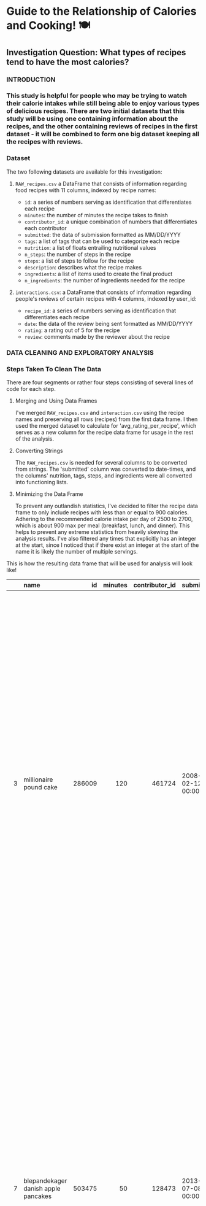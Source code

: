 # Guide to the Relationship of Calories and Cooking! 🍽️

## Investigation Question: What types of recipes tend to have the most calories?

### INTRODUCTION
### This study is helpful for people who may be trying to watch their calorie intakes while still being able to enjoy various types of delicious recipes. There are two initial datasets that this study will be using one containing information about the recipes, and the other containing reviews of recipes in the first dataset - it will be combined to form one big dataset keeping all the recipes with reviews.


### Dataset
The two following datasets are available for this investigation: 

1. `RAW_recipes.csv` a DataFrame that consists of information regarding food recipes with 11 columns, indexed by recipe names:

   - `id`: a series of numbers serving as identification that differentiates each recipe
   - `minutes`: the number of minutes the recipe takes to finish 
   - `contributor_id`: a unique combination of numbers that differentiates each contributor
   - `submitted`: the data of submission formatted as MM/DD/YYYY
   - `tags`: a list of tags that can be used to categorize each recipe
   - `nutrition`: a list of floats entrailing nutritional values
   - `n_steps`: the number of steps in the recipe
   - `steps`: a list of steps to follow for the recipe
   - `description`: describes what the recipe makes 
   - `ingredients`: a list of items used to create the final product
   - `n_ingredients`: the number of ingredients needed for the recipe

2. `interactions.csv`: a DataFrame that consists of information regarding people's reviews of certain recipes with 4 columns, indexed by user_id:

   - `recipe_id`: a series of numbers serving as identification that differentiates each recipe
   - `date`: the data of the review being sent formatted as MM/DD/YYYY
   - `rating`: a rating out of 5 for the recipe
   - `review`: comments made by the reviewer about the recipe

### DATA CLEANING AND EXPLORATORY ANALYSIS
### Steps Taken To Clean The Data 
There are four segments or rather four steps consisting of several lines of code for each step.
1. Merging and Using Data Frames 
   
   I've merged `RAW_recipes.csv` and `interaction.csv` using the recipe names and preserving all rows (recipes) from the first data frame. I then used the merged dataset to calculate for 'avg_rating_per_recipe', which serves as a new column for the recipe data frame for usage in the rest of the analysis.

2. Converting Strings

   The `RAW_recipes.csv` is needed for several columns to be converted from strings. The 'submitted' column was converted to date-times, and the columns' nutrition, tags, steps, and ingredients were all converted into functioning lists.

3. Minimizing the Data Frame

   To prevent any outlandish statistics, I've decided to filter the recipe data frame to only include recipes with less than or equal to 900 calories. Adhering to the recommended calorie intake per day of 2500 to 2700, which is about 900 max per meal (breakfast, lunch, and dinner). This helps to prevent any extreme statistics from heavily skewing the analysis results. I've also filtered any times that explicitly has an integer at the start, since I noticed that if there exist an integer at the start of the name it is likely the number of multiple servings.



This is how the resulting data frame that will be used for analysis will look like!

|    | name                                    |     id |   minutes |   contributor_id | submitted           | tags                                                                                                                                                                                                                                                                                                                                              |   calories |   n_steps | steps                                                                                                                                                                                                                                                                                                                                                                                                                                                                                                                                                                                                                                                                                                                                                                                                                                                                        | description                                                                                                                                                                                                                                                                                                                                                                                                                                                                                                                                                                                  | ingredients                                                                                                                                |   n_ingredients |   avg_rating |
|---:|:----------------------------------------|-------:|----------:|-----------------:|:--------------------|:--------------------------------------------------------------------------------------------------------------------------------------------------------------------------------------------------------------------------------------------------------------------------------------------------------------------------------------------------|-----------:|----------:|:-----------------------------------------------------------------------------------------------------------------------------------------------------------------------------------------------------------------------------------------------------------------------------------------------------------------------------------------------------------------------------------------------------------------------------------------------------------------------------------------------------------------------------------------------------------------------------------------------------------------------------------------------------------------------------------------------------------------------------------------------------------------------------------------------------------------------------------------------------------------------------|:---------------------------------------------------------------------------------------------------------------------------------------------------------------------------------------------------------------------------------------------------------------------------------------------------------------------------------------------------------------------------------------------------------------------------------------------------------------------------------------------------------------------------------------------------------------------------------------------|:-------------------------------------------------------------------------------------------------------------------------------------------|----------------:|-------------:|
|  3 | millionaire pound cake                  | 286009 |       120 |           461724 | 2008-02-12 00:00:00 | ['time-to-make', 'course', 'cuisine', 'preparation', 'occasion', 'north-american', 'desserts', 'american', 'southern-united-states', 'dinner-party', 'holiday-event', 'cakes', 'dietary', 'christmas', 'thanksgiving', 'low-sodium', 'low-in-something', 'taste-mood', 'sweet', '4-hours-or-less']                                                |      878.3 |         7 | ['freheat the oven to 300 degrees', 'grease a 10-inch tube pan with butter , dust the bottom and sides with flour , and set aside', 'in a large mixing bowl , cream the butter and sugar with an electric mixer and add the eggs one at a time , beating after each addition', 'alternately add the flour and milk , stirring till the batter is smooth', 'add the two extracts and stir till well blended', 'scrape the batter into the prepared pan and bake till a cake tester or knife blade inserted in the center comes out clean , about 1 1 / 2 hours', 'cool the cake in the pan on a rack for 5 minutes , then turn it out on the rack to cool completely']                                                                                                                                                                                                        | why a millionaire pound cake?  because it's super rich!  this scrumptious cake is the pride of an elderly belle from jackson, mississippi.  the recipe comes from "the glory of southern cooking" by james villas.                                                                                                                                                                                                                                                                                                                                                                           | ['butter', 'sugar', 'eggs', 'all-purpose flour', 'whole milk', 'pure vanilla extract', 'almond extract']                                   |               7 |            5 |
|  7 | blepandekager   danish   apple pancakes | 503475 |        50 |           128473 | 2013-07-08 00:00:00 | ['danish', '60-minutes-or-less', 'time-to-make', 'course', 'cuisine', 'preparation', 'pancakes-and-waffles', 'breakfast', 'scandinavian', 'european']                                                                                                                                                                                             |      358.2 |        10 | ['beat the eggs lightly and add the milk', 'combine the flour , sugar and salt', 'stir the flour mixture into the egg mixture , stirring in the cup of cream as you mix', 'fry the apple slices in butter in a skillet', 'preheat oven to 500 degree', 'cover the bottom of an oven-proof baking dish , or heavy skillet , with apples', 'pour the batter over slices and bake in a preheated 500 oven', 'when nearly done , remove from oven and sprinkle here and there with a mixture of sugar and cinnamon to taste', 'place dabs of butter on the pancake and return to oven until browned', 'just before serving , sprinkle with lemon juice , and cut into triangles']                                                                                                                                                                                                | this recipe has been posted here for play in zwt9 - scandinavia.  this recipe was found at website: mindspring.com - christian's danish recipes.                                                                                                                                                                                                                                                                                                                                                                                                                                             | ['eggs', 'milk', 'flour', 'sugar', 'salt', 'cream', 'apples', 'butter', 'cinnamon', 'lemon, juice of']                                     |              10 |            5 |
|  9 | lplermagrone  herdsman s macaroni       | 457136 |        40 |            65502 | 2011-05-23 00:00:00 | ['60-minutes-or-less', 'time-to-make', 'course', 'main-ingredient', 'cuisine', 'preparation', 'main-dish', 'side-dishes', 'pasta', 'european', 'swiss', 'pasta-rice-and-grains', 'elbow-macaroni']                                                                                                                                                |      708.6 |        14 | ['heat the oven to 100 c', 'boil potatoes in a saucepan without lid for 5 minutes', 'add macaroni and cook them al dente', 'until the liquid is almost absorbed', 'strain and return to pot', 'pour cream and muscat over the potatoes and macaroni , season to taste', 'alternating with cheese , place the macaroni in layers into a 2 litre dish', 'top with cheese', 'bake for approximately 10 minutes in the center of the preheated oven until the cheese has melted', 'optional onion ring topping:', 'melt the butter', 'mix onions and flour , shake off extra flour', 'fry in the butter at medium heat for about 5 minutes until crisp', 'place onions on paper towels and keep warm']                                                                                                                                                                           | basic ingredients for swiss alpine macaroni include potatoes, macaroni, cheese and onions. of course, there are several variations of this popular recipe, but no matter how it is prepared, this rustic delight, you just love it. muscat is a sweet or fortified white wine made from a muscat grape. mountain cheese (allgäuer bergkäse) is sometimes called the baby brother to emmentaler as it is eaten younger. it is made in the mountains in alpine dairy huts. i did not include the time for the optional onion ring topping as you can do it while cooking the main dish. enjoy! | ['potato', 'salt water', 'macaroni', 'heavy cream', 'muscat wine', 'black pepper', 'cheese', 'unsalted butter', 'onions', 'fine semolina'] |              10 |            5 |
| 10 | lplermagronen                           | 455351 |        55 |          1308592 | 2011-05-07 00:00:00 | ['60-minutes-or-less', 'time-to-make', 'preparation']                                                                                                                                                                                                                                                                                             |      651.8 |        15 | ['heat oven to 375f set a large pot of salted water to boil', 'heat butter / oil over medium-low heat in a frying pan', 'add onions and fry them until golden brown', 'add penne and potatoes to the salted water', 'stir to make sure pasta doesnt stick together', 'cook until tender , about 15 minutes', 'drain penne and potatoes', 'combine milk / cream with salt and pepper', 'in an ovenproof casserole dish , place 1 / 3 of the penne-potatoes , sprinkle with 1 / 2 of the grated cheese', 'make another layer with 1 / 3 of the penne-potatoes , sprinkle with the other 1 / 2 of the grated cheese', 'top with the remaining 1 / 3 of the penne-potatoes', 'pour the seasoned milk / cream evenly over the top', 'spread the browned onions on top', 'bake covered for 10-15 minutes until steaming hot and cheese is melted', 'serve with warmed applesauce'] | known as swiss mac n cheese, älplermagronen was traditionally a dish of peasant farmers  served with apple sauce. taken from growchew.wordpress.com and posted for zwt7                                                                                                                                                                                                                                                                                                                                                                                                                      | ['potato', 'penne pasta', 'onions', 'butter', 'cheese', 'milk', 'salt and pepper', 'applesauce']                                           |               8 |          nan |
| 11 | rter med flsk   pea soup with pork      | 333797 |       195 |            64642 | 2008-10-29 00:00:00 | ['time-to-make', 'course', 'main-ingredient', 'cuisine', 'preparation', 'occasion', 'north-american', '5-ingredients-or-less', 'soups-stews', 'beans', 'american', 'easy', 'beginner-cook', 'dietary', 'comfort-food', 'midwestern', 'inexpensive', 'free-of-something', 'taste-mood', 'savory', 'presentation', 'served-hot', '4-hours-or-less'] |      160.4 |         5 | ['soak peas overnight , drain and add 3 quarts water', 'bring to a boil and cook rapidly', 'skim off any skins', 'after cooking for an hour , add pork and simmer and simmer for 2 hours or until pork is tender', 'add seasonings']                                                                                                                                                                                                                                                                                                                                                                                                                                                                                                                                                                                                                                         | a hearty and comforting soup from the minnesota scandinavian chapter of the united states regional cookbook, culinary arts institute of chicago, 1947.  overnight soaking not included in preparation time.                                                                                                                                                                                                                                                                                                                                                                                  | ['dried yellow peas', 'water', 'salt', 'pork', 'ginger']                                                                                   |               5 |            5 |

### Univariate Analysis

This histogram shows the column 'n_ingredients'. It illustrates the total number of recipes with n number of ingredients. It is to be highlighted that this histogram is slightly skewed right, conveying that the majority of the recipes have between 2-16 ingredients in total.  

<iframe
  src="assets/univariate_analysis.html"
  width="800"
  height="600"
  frameborder="0"
></iframe>


### Bivariate Analysis

This scatterplot shows the columns 'calories' and 'n_ingredients' and their possible relationship. The plot illustrates how there are more recipes with lower calories, but also shows that higher-calories recipes tend to have a higher minimum ingredients used. It could be argued that the two columns have a slightly positive relationship, but it's not prominent.  

<iframe
  src="assets/bivariate_analysis.html"
  width="800"
  height="600"
  frameborder="0"
></iframe>

### Aggregates

This grouped table shows the mean calories and average rating based on the number of ingredients in a recipe. This graph entails an important connection between the three columns, alluding to the possibility of the columns being dependent columns. 

|   n_ingredients |   avg_rating |   calories |
|----------------:|-------------:|-----------:|
|               1 |      4.825   |    205.455 |
|               2 |      4.69343 |    202.887 |
|               3 |      4.66431 |    210.471 |
|               4 |      4.63967 |    234.057 |
|               5 |      4.64983 |    252.183 |
|               6 |      4.63227 |    274.539 |
|               7 |      4.62791 |    295.752 |
|               8 |      4.60912 |    313.73  |
|               9 |      4.60691 |    326.507 |
|              10 |      4.61245 |    335.397 |
|              11 |      4.6277  |    350.952 |
|              12 |      4.61569 |    362.189 |
|              13 |      4.63138 |    378.544 |
|              14 |      4.61153 |    390.683 |
|              15 |      4.63019 |    405.036 |
|              16 |      4.62639 |    421.105 |
|              17 |      4.62141 |    438.144 |
|              18 |      4.70006 |    444.472 |
|              19 |      4.61383 |    455.096 |
|              20 |      4.59164 |    460.509 |
|              21 |      4.65413 |    463.862 |
|              22 |      4.73628 |    479.471 |
|              23 |      4.78228 |    497.952 |
|              24 |      4.61029 |    515.653 |
|              25 |      4.7197  |    467.777 |
|              26 |      4.78796 |    497.104 |
|              27 |      4.89456 |    530.121 |
|              28 |      4.82692 |    478.164 |
|              29 |      4.96667 |    529.25  |
|              30 |      4.83889 |    554.09  |
|              31 |      5       |    402.94  |
|              32 |      5       |    363.1   |
|              33 |      5       |    338.2   |

### ASSESSMENT OF MISSINGNESS
### Not Missing At Random (NMAR) Analysis

There are three columns in the `recipe` data frame, `'name'`, `'description'`, and `'avg_rating'`, which could all possibly be Not Missing At Random (NMAR), assuming the following conditions:
- `'name'`: Users may choose not to provide a name if the recipe is simple or something very common. In this case, the missingness depends on the type of name the recipe would have had. 
- `'description'`: Similarly to the recipe names, users may choose not to describe if the recipe doesn't need any description due to its simplicity or self-explanatory. This makes the missingness depend on what would submitted to describe the recipe.
- `'avg_rating'`: People may have not rated the recipes, possibly due to not having tried them or having a negative experience. This makes the missingness tied to the user's unobserved actions, resulting in NMAR.

All three conditions rely on the idea that unobserved values explain why the data is missing, which is characteristic of NMAR.

### Missingness Dependency

I used permutation testing to evaluate whether the two columns, 'avg rating' and 'calories', are dependent on each other. Through the permutation testing, a p-value of 0.005994005994005994 is evaluated concluding that under a significance level of 0.05 the missingness of 'avg rating' may be dependent on the 'calorie' column. This is further elaborated through the graph showing that as calories increase the existence of missing values in comparison to non-missing values is more prevalent. 

<iframe
  src="assets/missingness_dependency.html"
  width="800"
  height="600"
  frameborder="0"
></iframe>

### HYPOTHESIS TESTING
### Hypotheses

**Null Hypothesis:** The mean calories for low-rated recipes is greater than or equal to the mean calories for high-rated recipes.

**Alternative Hypothesis:** The mean calories for low-rated recipes is less than that of high-rated recipes.

### Test Method
A permutation test was conducted with the following steps:
- Recipes are split into 2 groups based on ratings: low-rated: < 3, high-rated: => 3
- Test Statistic: mean of low-rated - mean of high-rated
- Shuffling 1000 times
- Significance Level: 0.05

### Test Result
**Observed Mean Difference:** 0.7628970266521833

**p_value:** 0.036

**Reject or Fail to Reject:** Reject the null hypothesis

**Test Statistic:** Mean Difference 

**Significance Level:** 0.05

Since the p-value < significance level (0.05), we **reject the null hypothesis**. This provides evidence that low-rated recipes tend to have fewer calories than high-rated recipes. The observed difference is statistically significant and unlikely to be due to random chance. 

This test is appropriate because it allows me to compare the mean calories of two different groups without assuming any specific distribution of the data. It addresses whether the observed difference is statistically unusual, helping with my investigation about which types of recipes tend to have more calories. This shows the relationship between the two groups and possibly providing a partial solution to my investigative question!

### BASELINE MODEL

**Regression Type:** Linear Regression

**Features (BOTH QUANTITATIVE):** n_steps and n_ingredients

**Prediction:** Calories in a recipe

**Metric Used:** R²

**Metric Value:** 0.08897605083991178

This model is very simple and non-complicated, it allows for a very easy way to understand the relationship between the calories and the number of ingredients, and the number of steps taken. Although, this simplicity of the model fails to consider the possibility of having skewed data for the features - lacking of transformed and normalized data. It also strictly only includes linear features that are not scaled. The final model assumed to addresses these limitations and allow for a more robust model, but as a baseline model this model is suitable.

The baseline model has evaluated an R² value of 0.08897605083991178, which means that using the features in the model there about 8% of the data is being captured effectively to be useful on predicting values!

### FINAL MODEL

**Regression Type:** Lasso

**Features (2 QUANTITATIVE, 2 CATEGORICAL):** logn_steps, logn_ingredients, long_minutes, has_dairy

**Prediction:** Calories in a recipe

**Metric Used:** R²

**Metric Value:** 0.10916271694283142

I've started improving my model with engineering new features, I applied log n calculation for the columns n_steps and n_ingredients to normalize the data and counter any possible skewed data. Additionally, I've decided to binarize 2 categorical feature, has_dairy and long_minutes, it will be 1 if a recipe includes the following key words: milk, cheese, cream, and butter, and if a recipe takes more than 60 minutes to follow through, else it'll be 0. Engineering my final features took some time, as I created some features that didn't have much effect into the metric value and in some cases making it worse. The binarization of these two features introduces non-linear features into my model, which would hopefully provide an insight on their relationships with calories that can't be explored through without binarization. These modifications attempts to tackle the issues I've discussed for my baseline model, such as being too simple and possibly unable to explore complicated relationships.

Additionally, I followed the same process for the regression type trying several regressions, such as RandomForestClassifier and DecisionTreeRegression. However, these regressions did not calculate a metric value that was better than using Lasso. For this regression model, I decided to tune alpha and tol to regulize the data to prevent overfitting, and to ensure covergence occurs properly without any problems that can influence the result. Alpha became the better of the two parameter, I've tuned according to the model!

The final model has evaluate an R² value of 0.10916271694283142, which is a 22.7% improvement compared to the baseline model. This does mean that this model captures about 11% of the data that is used to make predictions, which is still pretty small but shows an improvement from the baseline model through the modifications. 

### Fairness Analysis

**Group X:** Recipes with dairy products 

**Group Y:** Recipes without dairy products

**Null Hypothesis:** There is not difference between the R² of group x and group y

**Alternative Hypothesis:** There is a difference between the R² of group x and group y

**Metric:** R²

**Significance Level:** 0.01

The permutation test has gotten a p-value of 0.0775, which means the under the given conditions we fail to reject the null hypothesis. There is not enough evidence to conclude that it is wrong. Thus, my works similarly for both defined groups and that it will produce similar evaluatations for similar dataframes. 

